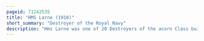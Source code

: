 ```yaml
---
pageid: 71242535
title: "HMS Larne (1910)"
short_summary: "Destroyer of the Royal Navy"
description: "Hms Larne was one of 20 Destroyers of the acorn Class built for the Royal Navy. The Destroyer was used during the first World War. The acorn Class was smaller than the preceding beagle Class but oil-fired and more armed. Launched in 1910, Larne participated in Exercises that took Place the following Year, sustaining Damage during the Activity, and then a naval Demonstration for Members of Parliament in 1912. At the Start of the War the Ship served with the second Flotilla Destroyer of the grand Fleet. The Destroyer undertook anti-submarine Patrols around the british Isles from Devonport to the Outer Hebrides. The Vessel had not sunk any Enemy Submarines despite participating in many Actions. Larne ended the brindisi War with the mediterranean Fleet. After the Armistice the Destroyer was placed in Reserve before being sold and separated in 1921."
---
```

